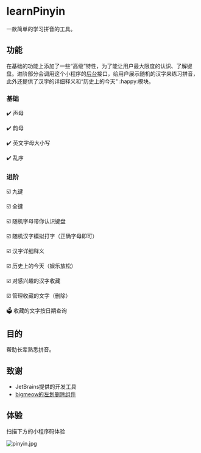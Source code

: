 # learnPinyin

一款简单的学习拼音的工具。

## 功能

在基础的功能上添加了一些“高级”特性，为了能让用户最大限度的认识、了解键盘。进阶部分会调用这个小程序的[后台](https://github.com/Sebastian-Getts/learnPinyin_backend)接口，给用户展示随机的汉字来练习拼音，此外还提供了汉字的详细释义和“历史上的今天" :happy:模块。

### 基础

:heavy_check_mark: 声母

:heavy_check_mark: 韵母

:heavy_check_mark: 英文字母大小写

:heavy_check_mark: 乱序

### 进阶

:ballot_box_with_check: 九键

:ballot_box_with_check: 全键​

:ballot_box_with_check: 随机字母带你认识键盘

:ballot_box_with_check: 随机汉字模拟打字（正确字母即可）

:ballot_box_with_check: 汉字详细释义

:ballot_box_with_check: 历史上的今天（娱乐放松）

:ballot_box_with_check: 对感兴趣的汉字收藏

:ballot_box_with_check: 管理收藏的文字（删除）

:ballot_box: 收藏的文字按日期查询

## 目的

帮助长辈熟悉拼音。

## 致谢

- JetBrains提供的开发工具
- [bigmeow的左划删除组件](https://github.com/bigmeow/minapp-slider-left)

## 体验

扫描下方的小程序码体验

![pinyin.jpg](https://i.loli.net/2020/02/23/LOpUiVxIaM825lW.jpg)